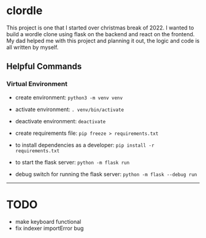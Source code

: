 # clordle

This project is one that I started over christmas break of 2022. I wanted to build a wordle clone using flask on the backend and react on the frontend.
My dad helped me with this project and planning it out, the logic and code is all written by myself.

## Helpful Commands

### Virtual Environment

* create environment: `python3 -m venv venv`

* activate environment: `. venv/bin/activate`

* deactivate environment: `deactivate`

* create requirements file: `pip freeze > requirements.txt`

* to install dependencies as a developer: `pip install -r requirements.txt`

* to start the flask server: `python -m flask run`

* debug switch for running the flask server: `python -m flask --debug run`

---

# TODO
* make keyboard functional
* fix indexer importError bug
